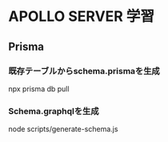 # APOLLO SERVER 学習


## Prisma

### 既存テーブルからschema.prismaを生成
npx prisma db pull

### Schema.graphqlを生成
node scripts/generate-schema.js 